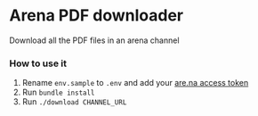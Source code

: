 # Arena PDF downloader

Download all the PDF files in an arena channel

### How to use it

1. Rename `env.sample` to `.env` and add your [are.na access token](https://dev.are.na/oauth/applications)
2. Run `bundle install`
3. Run `./download CHANNEL_URL`
